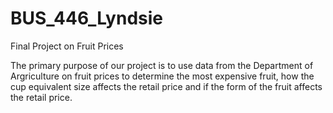 # BUS_446_Lyndsie
Final Project on Fruit Prices

The primary purpose of our project is to use data from the Department of Argriculture on fruit prices to determine the most expensive fruit, how the cup equivalent size affects the retail price and if the form of the fruit affects the retail price. 



